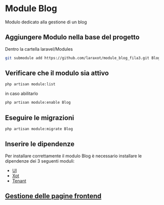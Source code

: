 # Module Blog
Modulo dedicato alla gestione di un blog

## Aggiungere Modulo nella base del progetto
Dentro la cartella laravel/Modules

```bash
git submodule add https://github.com/laraxot/module_blog_fila3.git Blog
```

## Verificare che il modulo sia attivo
```bash
php artisan module:list
```
in caso abilitarlo
```bash
php artisan module:enable Blog
```

## Eseguire le migrazioni
```bash
php artisan module:migrate Blog
```

## Inserire le dipendenze
Per installare correttamente il modulo Blog è necessario installare le dipendenze dei 3 seguenti moduli:

- [UI](https://github.com/aurmich/module_ui_fila3/blob/dev/README.md)
- [Xot](https://github.com/aurmich/module_xot_fila3/blob/dev/README.md)
- [Tenant](https://github.com/aurmich/module_tenant_fila3/blob/dev/README.md)

## [Gestione delle pagine frontend](docs/pages.md)
